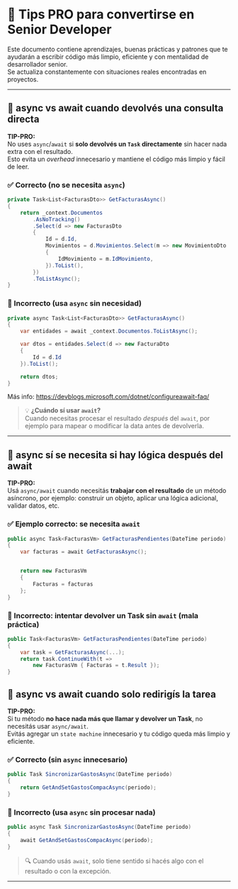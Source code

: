 ﻿# 🧠 Tips PRO para convertirse en Senior Developer 

Este documento contiene aprendizajes, buenas prácticas y patrones que te ayudarán a escribir código más limpio, eficiente y con mentalidad de desarrollador senior.  
Se actualiza constantemente con situaciones reales encontradas en proyectos.

---

## 🔹 async vs await cuando devolvés una consulta directa

**TIP-PRO:**  
No uses `async`/`await` si **solo devolvés un `Task` directamente** sin hacer nada extra con el resultado.  
Esto evita un *overhead* innecesario y mantiene el código más limpio y fácil de leer.

### ✅ Correcto (no se necesita `async`)
```csharp
private Task<List<FacturasDto>> GetFacturasAsync()
{
    return _context.Documentos
        .AsNoTracking()
        .Select(d => new FacturasDto
        {
            Id = d.Id,
            Movimientos = d.Movimientos.Select(m => new MovimientoDto
            {
                IdMovimiento = m.IdMovimiento,
            }).ToList(),
        })
        .ToListAsync();
}
```
### 🚫 Incorrecto (usa `async` sin necesidad)
```csharp
private async Task<List<FacturasDto>> GetFacturasAsync()
{
    var entidades = await _context.Documentos.ToListAsync();

    var dtos = entidades.Select(d => new FacturaDto
    {
        Id = d.Id
    }).ToList();

    return dtos;
}
```

Más info: https://devblogs.microsoft.com/dotnet/configureawait-faq/



> 💡 **¿Cuándo sí usar `await`?**  
> Cuando necesitas procesar el resultado *después* del `await`, por ejemplo para mapear o modificar la data antes de devolverla.

---

## 🔹 async sí se necesita si hay lógica después del await

**TIP-PRO:**  
Usá `async/await` cuando necesitás **trabajar con el resultado** de un método asíncrono, por ejemplo: construir un objeto, aplicar una lógica adicional, validar datos, etc.

### ✅ Ejemplo correcto: se necesita `await`
```csharp
public async Task<FacturasVm> GetFacturasPendientes(DateTime periodo)
{
    var facturas = await GetFacturasAsync();


    return new FacturasVm
    {
        Facturas = facturas
    };
}
```

### 🚫 Incorrecto: intentar devolver un Task sin `await` (mala práctica)
```csharp
public Task<FacturasVm> GetFacturasPendientes(DateTime periodo)
{
    var task = GetFacturasAsync(...);
    return task.ContinueWith(t =>
        new FacturasVm { Facturas = t.Result });
}
```


## 🔹 async vs await cuando solo redirigís la tarea

**TIP-PRO:**  
Si tu método **no hace nada más que llamar y devolver un Task**, no necesitás usar `async/await`.  
Evitás agregar un `state machine` innecesario y tu código queda más limpio y eficiente.

### ✅ Correcto (sin `async` innecesario)
```csharp
public Task SincronizarGastosAsync(DateTime periodo)
{
    return GetAndSetGastosCompacAsync(periodo);
}
```

### 🚫 Incorrecto (usa `async` sin procesar nada)
```csharp
public async Task SincronizarGastosAsync(DateTime periodo)
{
    await GetAndSetGastosCompacAsync(periodo);
}
```

> 🔍 Cuando usás `await`, solo tiene sentido si hacés algo con el resultado o con la excepción.

---

